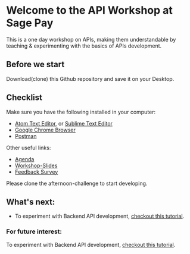# Welcome to the API Workshop at Sage Pay
This is a one day workshop on APIs, making them understandable by teaching & experimenting with the basics of APIs development.

## Before we start
Download(clone) this Github repository and save it on your Desktop.

## Checklist
Make sure you have the following installed in your computer:
* [Atom Text Editor](https://atom.io/), or [Sublime Text Editor](https://www.sublimetext.com/)
* [Google Chrome Browser](https://www.google.com/chrome/browser/desktop/)
* [Postman](https://www.getpostman.com/)

Other useful links:
* [Agenda](https://docs.google.com/document/d/1LQbuxilfcynbhHFHeqtovNNasl-gfhYdMj7RwUV1yqs/edit?usp=sharing)
* [Workshop-Slides](https://docs.google.com/presentation/d/1xpoDAa8vM2hQdt9AeBPhAG0j6MjsfSCMOmN0YJSwon0/edit?usp=sharing)
* [Feedback Survey](https://marisa56.typeform.com/to/Yj2mCx)

Please clone the afternoon-challenge to start developing.

## What's next:
* To experiment with Backend API development, [checkout this tutorial](https://spring.io/guides/gs/consuming-rest-jquery/).


### For future interest:
To experiment with Backend API development, [checkout this tutorial](https://spring.io/guides/gs/consuming-rest-jquery/).
